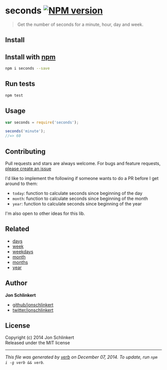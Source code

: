 # seconds [![NPM version](https://badge.fury.io/js/seconds.svg)](http://badge.fury.io/js/seconds)

> Get the number of seconds for a minute, hour, day and week.

## Install
## Install with [npm](npmjs.org)

```bash
npm i seconds --save
```

## Run tests

```bash
npm test
```

## Usage

```js
var seconds = require('seconds');

seconds('minute');
//=> 60
```

## Contributing
Pull requests and stars are always welcome. For bugs and feature requests, [please create an issue](https://github.com/jonschlinkert/seconds/issues)

I'd like to implement the following if someone wants to do a PR before I get around to them:

 - `today`: function to calculate seconds since beginning of the day
 - `month`: function to calculate seconds since beginning of the month
 - `year`: function to calculate seconds since beginning of the year

I'm also open to other ideas for this lib.

## Related

- [days](https://github.com/jonschlinkert/days)
- [week](https://github.com/jonschlinkert/week)
- [weekdays](https://github.com/jonschlinkert/weekdays)
- [month](https://github.com/jonschlinkert/month)
- [months](https://github.com/jonschlinkert/months)
- [year](https://github.com/jonschlinkert/year)

## Author

**Jon Schlinkert**
 
+ [github/jonschlinkert](https://github.com/jonschlinkert)
+ [twitter/jonschlinkert](http://twitter.com/jonschlinkert) 

## License
Copyright (c) 2014 Jon Schlinkert  
Released under the MIT license

***

_This file was generated by [verb](https://github.com/assemble/verb) on December 07, 2014. To update, run `npm i -g verb && verb`._